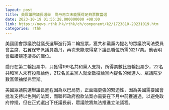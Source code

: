 ```yaml
---
layout: post
title: 美眾議院議長選舉　喬丹再次未能獲得足夠票數當選
date: 2023-10-19 01:55:28.000000000 +08:00
link: https://news.rthk.hk/rthk/ch/component/k2/1723810-20231019.htm
categories: rthk
---
```


美國國會眾議院就議長選舉進行第二輪投票，獲共和黨黨內提名的眾議院司法委員會主席、右翼保守派議員喬丹，再次未能取得拿下議長職位所需的217票。他表明會繼續競逐議長的職位。

喬丹在第二輪投票中，只獲得199名共和黨人支持，所得票數比首輪投票少，22名共和黨人未有投票給他，212名民主黨人就全數投給黨內提名的候選人、眾議院少數黨領袖傑弗里斯。

美國眾議院選舉議長進程因為以巴局勢，正面臨更強的緊迫性，因為美國需要國會批准支持以色列的法案，而聯邦政府撥款法案亦需要在下月中前獲通過，以避免政府停擺，但在正式選出下任議長前，眾議院將無法推進立法議程。
